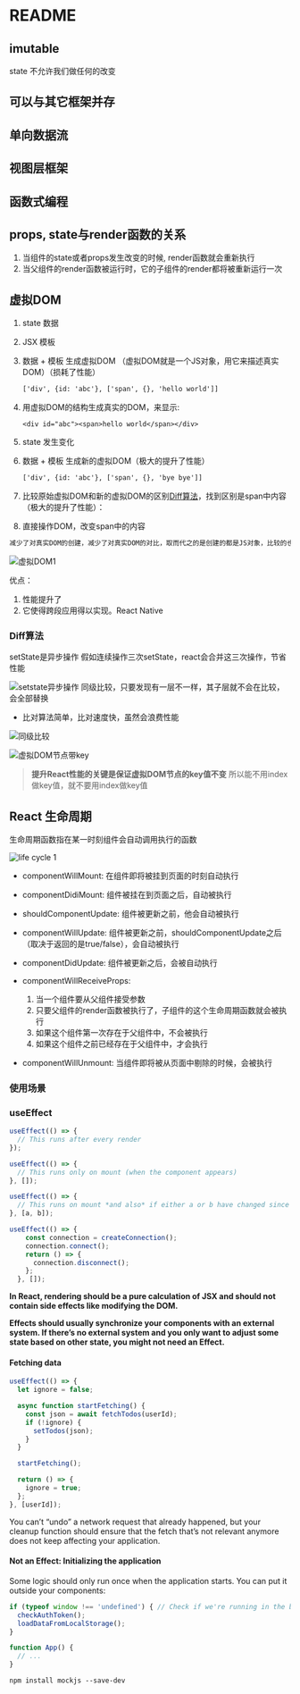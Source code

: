 # README

## imutable

state 不允许我们做任何的改变

## 可以与其它框架并存

## 单向数据流

## 视图层框架

## 函数式编程

## props, state与render函数的关系

1. 当组件的state或者props发生改变的时候, render函数就会重新执行
2. 当父组件的render函数被运行时，它的子组件的render都将被重新运行一次

## 虚拟DOM

1. state 数据
2. JSX 模板
3. 数据 + 模板 生成虚拟DOM （虚拟DOM就是一个JS对象，用它来描述真实DOM）（损耗了性能）

    ```txt
    ['div', {id: 'abc'}, ['span', {}, 'hello world']]
    ```

4. 用虚拟DOM的结构生成真实的DOM，来显示:

    ```<div id="abc"><span>hello world</span></div>```


5. state 发生变化
6. 数据 + 模板 生成新的虚拟DOM（极大的提升了性能）

    ```txt
    ['div', {id: 'abc'}, ['span', {}, 'bye bye']]
    ```

7. 比较原始虚拟DOM和新的虚拟DOM的区别[Diff算法](#diff算法)，找到区别是span中内容（极大的提升了性能）：
8. 直接操作DOM，改变span中的内容

```txt
减少了对真实DOM的创建，减少了对真实DOM的对比，取而代之的是创建的都是JS对象，比较的也是JS对象，实现了极大的新能飞跃
```

![虚拟DOM1](./%E8%99%9A%E6%8B%9FDOM1.PNG)

优点：

1. 性能提升了
2. 它使得跨段应用得以实现。React Native

### Diff算法

setState是异步操作
假如连续操作三次setState，react会合并这三次操作，节省性能

![setstate异步操作](./diff1.PNG)
同级比较，只要发现有一层不一样，其子层就不会在比较，会全部替换

- 比对算法简单，比对速度快，虽然会浪费性能

![同级比较](./diff2.PNG)

![虚拟DOM节点带key](./diff3.PNG)

> **提升React性能的关键是保证虚拟DOM节点的key值不变**
> 所以能不用index做key值，就不要用index做key值

## React 生命周期

生命周期函数指在某一时刻组件会自动调用执行的函数

![life cycle 1](./lifeCycle1.PNG)

- componentWillMount: 在组件即将被挂到页面的时刻自动执行
- componentDidiMount: 组件被挂在到页面之后，自动被执行

- shouldComponentUpdate: 组件被更新之前，他会自动被执行
- componentWillUpdate: 组件被更新之前，shouldComponentUpdate之后（取决于返回的是true/false），会自动被执行
- componentDidUpdate: 组件被更新之后，会被自动执行

- componentWillReceiveProps:
    1. 当一个组件要从父组件接受参数
    2. 只要父组件的render函数被执行了，子组件的这个生命周期函数就会被执行
    3. 如果这个组件第一次存在于父组件中，不会被执行
    4. 如果这个组件之前已经存在于父组件中，才会执行

- componentWillUnmount: 当组件即将被从页面中剔除的时候，会被执行

### 使用场景

### useEffect

```js
useEffect(() => {
  // This runs after every render
});

useEffect(() => {
  // This runs only on mount (when the component appears)
}, []);

useEffect(() => {
  // This runs on mount *and also* if either a or b have changed since the last render
}, [a, b]);

useEffect(() => {
    const connection = createConnection();
    connection.connect();
    return () => {
      connection.disconnect();
    };
  }, []);
```

**In React, rendering should be a pure calculation of JSX and should not contain side effects like modifying the DOM.**

**Effects should usually synchronize your components with an external system. If there’s no external system and you only want to adjust some state based on other state, you might not need an Effect.**

#### Fetching data

```js
useEffect(() => {
  let ignore = false;

  async function startFetching() {
    const json = await fetchTodos(userId);
    if (!ignore) {
      setTodos(json);
    }
  }

  startFetching();

  return () => {
    ignore = true;
  };
}, [userId]);
```

You can’t “undo” a network request that already happened, but your cleanup function should ensure that the fetch that’s not relevant anymore does not keep affecting your application. 

#### Not an Effect: Initializing the application

Some logic should only run once when the application starts. You can put it outside your components:

```js
if (typeof window !== 'undefined') { // Check if we're running in the browser.
  checkAuthToken();
  loadDataFromLocalStorage();
}

function App() {
  // ...
}
```

```shell
npm install mockjs --save-dev
```